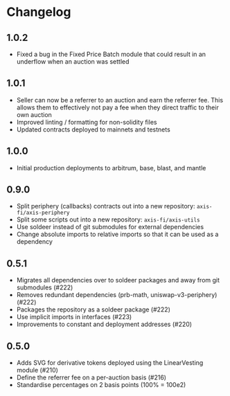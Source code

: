 # Changelog

## 1.0.2

- Fixed a bug in the Fixed Price Batch module that could result in an underflow when an auction was settled

## 1.0.1

- Seller can now be a referrer to an auction and earn the referrer fee. This allows them to effectively not pay a fee when they direct traffic to their own auction
- Improved linting / formatting for non-solidity files
- Updated contracts deployed to mainnets and testnets

## 1.0.0

- Initial production deployments to arbitrum, base, blast, and mantle

## 0.9.0

- Split periphery (callbacks) contracts out into a new repository: `axis-fi/axis-periphery`
- Split some scripts out into a new repository: `axis-fi/axis-utils`
- Use soldeer instead of git submodules for external dependencies
- Change absolute imports to relative imports so that it can be used as a dependency

## 0.5.1

- Migrates all dependencies over to soldeer packages and away from git submodules (#222)
- Removes redundant dependencies (prb-math, uniswap-v3-periphery) (#222)
- Packages the repository as a soldeer package (#222)
- Use implicit imports in interfaces (#223)
- Improvements to constant and deployment addresses (#220)

## 0.5.0

- Adds SVG for derivative tokens deployed using the LinearVesting module (#210)
- Define the referrer fee on a per-auction basis (#216)
- Standardise percentages on 2 basis points (100% = 100e2)
